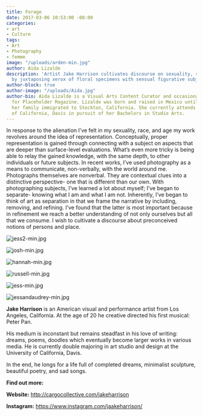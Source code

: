 ```yaml
---
title: Forage
date: 2017-03-06 10:53:00 -08:00
categories:
- art
- Culture
tags:
- Art
- Photography
- femme
image: "/uploads/arden-min.jpg"
author: Aida Lizalde
description: 'Artist Jake Harrison cultivates discourse on sexuality, race, and representation,
  by juxtaposing xerox of floral specimens with sensual figurative subjects.   '
author-block: true
author-image: "/uploads/Aida.jpg"
author-bio: Aida Lizalde is a Visual Arts Content Curator and occasional contributor
  for Placeholder Magazine. Lizalde was born and raised in Mexico until age 15, when
  her family immigrated to Stockton, California. She currently attends the University
  of California, Davis in pursuit of her Bachelors in Studio Arts.
---
```


In response to the alienation I’ve felt in my sexuality, race, and age my work revolves around the idea of representation. Conceptually, proper representation is gained through connecting with a subject on aspects that are deeper than surface-level evaluations. What’s even more tricky is being able to relay the gained knowledge, with the same depth, to other individuals or future subjects. In recent works, I’ve used photography as a means to communicate, non-verbally, with the world around me. Photographs themselves are nonverbal. They are contextual clues into a distinctive perspective- one that is different than our own. With photographing subjects, I’ve learned a lot about myself; I’ve began to separate- knowing what I am and what I am not. Inherently, I’ve began to think of art as separation in that we frame the narrative by including, removing, and refining. I’ve found that the latter is most important because in refinement we reach a better understanding of not only ourselves but all that we consume. I wish to cultivate a discourse about preconceived notions of persons and place.

![jess2-min.jpg](/uploads/jess2-min.jpg)

![josh-min.jpg](/uploads/josh-min.jpg)

![hannah-min.jpg](/uploads/hannah-min.jpg)

![russell-min.jpg](/uploads/russell-min.jpg)

![jess-min.jpg](/uploads/jess-min.jpg)

![jessandaudrey-min.jpg](/uploads/jessandaudrey-min.jpg)

**Jake Harrison** is an American visual and performance artist from Los Angeles, California. At the age of 20 he creative directed his first musical: Peter Pan.

His medium is inconstant but remains steadfast in his love of writing: dreams, poems, doodles which eventually become larger works in various media. He is currently double majoring in art studio and design at the University of California, Davis.

In the end, he longs for a life full of completed dreams, minimalist sculpture, beautiful poetry, and sad songs.

**Find out more:**

**Website:** http://cargocollective.com/jakeharrison 

**Instagram:** https://www.instagram.com/jaakeharrison/

